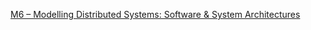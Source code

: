 [M6 – Modelling Distributed Systems: Software & System Architectures](https://virtuale.unibo.it/mod/resource/view.php?id=1716487)